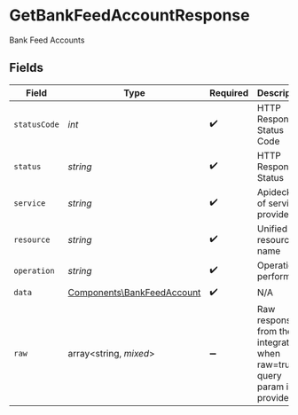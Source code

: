 # GetBankFeedAccountResponse

Bank Feed Accounts


## Fields

| Field                                                                    | Type                                                                     | Required                                                                 | Description                                                              | Example                                                                  |
| ------------------------------------------------------------------------ | ------------------------------------------------------------------------ | ------------------------------------------------------------------------ | ------------------------------------------------------------------------ | ------------------------------------------------------------------------ |
| `statusCode`                                                             | *int*                                                                    | :heavy_check_mark:                                                       | HTTP Response Status Code                                                | 200                                                                      |
| `status`                                                                 | *string*                                                                 | :heavy_check_mark:                                                       | HTTP Response Status                                                     | OK                                                                       |
| `service`                                                                | *string*                                                                 | :heavy_check_mark:                                                       | Apideck ID of service provider                                           | quickbooks                                                               |
| `resource`                                                               | *string*                                                                 | :heavy_check_mark:                                                       | Unified API resource name                                                | bank-feed-accounts                                                       |
| `operation`                                                              | *string*                                                                 | :heavy_check_mark:                                                       | Operation performed                                                      | one                                                                      |
| `data`                                                                   | [Components\BankFeedAccount](../../Models/Components/BankFeedAccount.md) | :heavy_check_mark:                                                       | N/A                                                                      |                                                                          |
| `raw`                                                                    | array<string, *mixed*>                                                   | :heavy_minus_sign:                                                       | Raw response from the integration when raw=true query param is provided  |                                                                          |